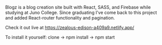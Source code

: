 Blogz is a blog creation site built with React, SASS, and Firebase while studying at Juno College. Since graduating I've come back to this project and added React-router functionality and pagination.

Check it out live at https://zealous-edison-a409a9.netlify.app/

To install it yourself: clone -> npm install -> npm start
